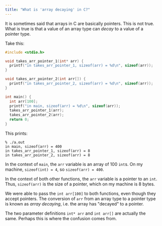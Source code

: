 ```yaml
---
title: "What is 'array decaying' in C?"
---
```


It is sometimes said that arrays in C are basically pointers. This is not true. What is true is that a value of an array type can _decay_ to a value of a pointer type.

Take this:

```c
#include <stdio.h>

void takes_arr_pointer_1(int* arr) {
  printf("in takes_arr_pointer_1, sizeof(arr) = %d\n", sizeof(arr));
}

void takes_arr_pointer_2(int arr[]) {
  printf("in takes_arr_pointer_2, sizeof(arr) = %d\n", sizeof(arr));
}

int main() {
  int arr[100];
  printf("in main, sizeof(arr) = %d\n", sizeof(arr));
  takes_arr_pointer_1(arr);
  takes_arr_pointer_2(arr);
  return 0;
}
```

This prints:

```
% ./a.out
in main, sizeof(arr) = 400
in takes_arr_pointer_1, sizeof(arr) = 8
in takes_arr_pointer_2, sizeof(arr) = 8
```

In the context of `main`, the `arr` variable is an array of 100 `int`s. On my machine, `sizeof(int) = 4`, so `sizeof(arr) = 400`.

In the context of both other functions, the `arr` variable is a pointer to an `int`. Thus, `sizeof(arr)` is the size of a pointer, which on my machine is 8 bytes.

We were able to pass the `int arr[100]` to both functions, even though they accept pointers. The conversion of `arr` from an array type to a pointer type is known as _array decaying_, i.e. the array has "decayed" to a pointer.

The two parameter definitions `int* arr` and `int arr[]` are actually the same. Perhaps this is where the confusion comes from.

